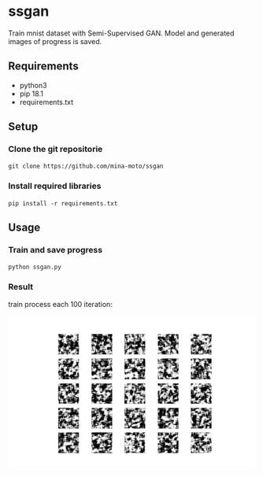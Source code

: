 # ssgan
Train mnist dataset with Semi-Supervised GAN.
Model and generated images of progress is saved.

## Requirements
- python3
- pip 18.1
- requirements.txt

## Setup

### Clone the git repositorie
```shell
git clone https://github.com/mina-moto/ssgan
```

### Install required libraries
```shell
pip install -r requirements.txt
```

## Usage

### Train and save progress
```shell
python ssgan.py
```

### Result
train process each 100 iteration:

<img src="images/mnist_each_100.gif" width="640px">
